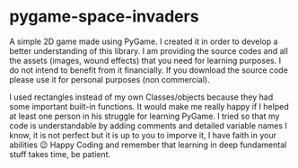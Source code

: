 # pygame-space-invaders
A simple 2D game made using PyGame. I created it in order to develop a better understanding of this library. I am providing the source codes and all the assets (images, wound effects) that you need for learning purposes. 
I do not intend to benefit from it financially. If you download the source code please use it for personal purposes (non commercial).

I used rectangles instead of my own Classes/objects because they had some important built-in functions. 
It would make me really happy if I helped at least one person in his struggle for learning PyGame. I tried so that my code is understandable by adding comments and detailed variable names
I know, it is not perfect but it is up to you to imporve it, I have faith in your abilities 😉
Happy Coding and remember that learning in deep fundamental stuff takes time, be patient.
